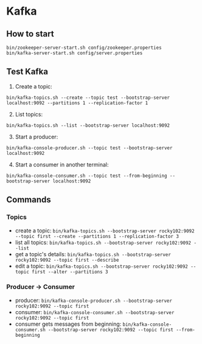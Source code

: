 # Kafka

## How to start

```
bin/zookeeper-server-start.sh config/zookeeper.properties
bin/kafka-server-start.sh config/server.properties
```

## Test Kafka

1. Create a topic:
```
bin/kafka-topics.sh --create --topic test --bootstrap-server localhost:9092 --partitions 1 --replication-factor 1
```

2. List topics:
```
bin/kafka-topics.sh --list --bootstrap-server localhost:9092
```

3. Start a producer:
```
bin/kafka-console-producer.sh --topic test --bootstrap-server localhost:9092
```

4. Start a consumer in another terminal:
```
bin/kafka-console-consumer.sh --topic test --from-beginning --bootstrap-server localhost:9092
```

## Commands

### Topics

* create a topic:
  `bin/kafka-topics.sh --bootstrap-server rocky102:9092 --topic first --create --partitions 1 --replication-factor 3`
* list all topics: `bin/kafka-topics.sh --bootstrap-server rocky102:9092 --list`
* get a topic's details: `bin/kafka-topics.sh --bootstrap-server rocky102:9092 --topic first --describe`
* edit a topic: `bin/kafka-topics.sh --bootstrap-server rocky102:9092 --topic first --alter --partitions 3`

### Producer -> Consumer

* producer: `bin/kafka-console-producer.sh --bootstrap-server rocky102:9092 --topic first`
* consumer: `bin/kafka-console-consumer.sh --bootstrap-server rocky102:9092 --topic first`
* consumer gets messages from beginning:
  `bin/kafka-console-consumer.sh --bootstrap-server rocky102:9092 --topic first --from-beginning`